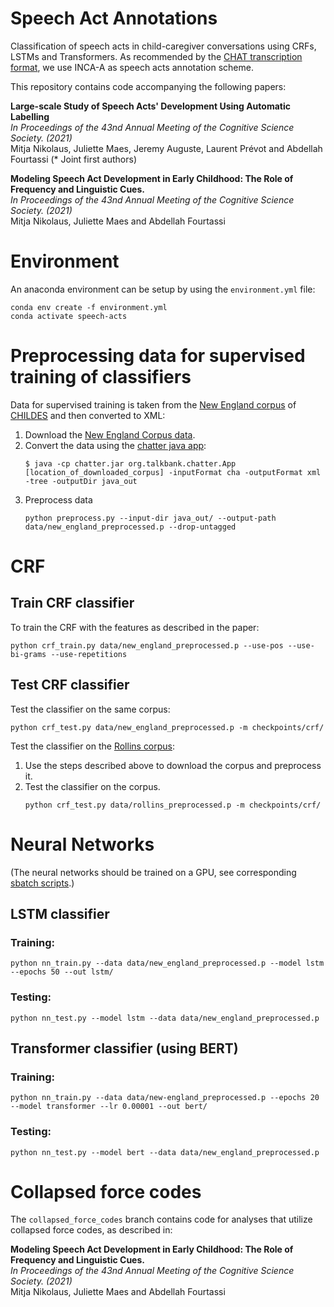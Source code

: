 # Speech Act Annotations
Classification of speech acts in child-caregiver conversations using CRFs, LSTMs and Transformers.
As recommended by the [CHAT transcription format](https://talkbank.org/manuals/CHAT.pdf), we use INCA-A as speech acts
annotation scheme.

This repository contains code accompanying the following papers:  

**Large-scale Study of Speech Acts' Development Using Automatic Labelling**  
_In Proceedings of the 43nd Annual Meeting of the Cognitive Science Society. (2021)_  
Mitja Nikolaus, Juliette Maes, Jeremy Auguste, Laurent Prévot and Abdellah Fourtassi (* Joint first authors)

**Modeling Speech Act Development in Early Childhood: The Role of Frequency and Linguistic Cues.**  
_In Proceedings of the 43nd Annual Meeting of the Cognitive Science Society. (2021)_  
Mitja Nikolaus, Juliette Maes and Abdellah Fourtassi


# Environment
An anaconda environment can be setup by using the `environment.yml` file:
```
conda env create -f environment.yml
conda activate speech-acts
```

# Preprocessing data for supervised training of classifiers

Data for supervised training is taken from the [New England corpus](https://childes.talkbank.org/access/Eng-NA/NewEngland.html) of [CHILDES](https://childes.talkbank.org/access/) and then converted to XML:

1. Download the [New England Corpus data](https://childes.talkbank.org/data/Eng-NA/NewEngland.zip).
2. Convert the data using the [chatter java app](https://talkbank.org/software/chatter.html):
    ```
    $ java -cp chatter.jar org.talkbank.chatter.App [location_of_downloaded_corpus] -inputFormat cha -outputFormat xml -tree -outputDir java_out 
    ```
3. Preprocess data
    ```
    python preprocess.py --input-dir java_out/ --output-path data/new_england_preprocessed.p --drop-untagged
   ```
  
# CRF  
## Train CRF classifier

To train the CRF with the features as described in the paper:
```
python crf_train.py data/new_england_preprocessed.p --use-pos --use-bi-grams --use-repetitions
```

## Test CRF classifier

Test the classifier on the same corpus:
```
python crf_test.py data/new_england_preprocessed.p -m checkpoints/crf/
```

Test the classifier on the [Rollins corpus](https://childes.talkbank.org/access/Eng-NA/Rollins.html):
1. Use the steps described above to download the corpus and preprocess it.
2. Test the classifier on the corpus.
   ```
   python crf_test.py data/rollins_preprocessed.p -m checkpoints/crf/
   ```
# Neural Networks
(The neural networks should be trained on a GPU, see corresponding [sbatch scripts](sbatch-scripts).)

## LSTM classifier
### Training:
```
python nn_train.py --data data/new_england_preprocessed.p --model lstm --epochs 50 --out lstm/
```

### Testing:
```
python nn_test.py --model lstm --data data/new_england_preprocessed.p
```

## Transformer classifier (using BERT)
### Training:
```
python nn_train.py --data data/new-england_preprocessed.p --epochs 20 --model transformer --lr 0.00001 --out bert/
```

### Testing:
```
python nn_test.py --model bert --data data/new_england_preprocessed.p
```

# Collapsed force codes
The `collapsed_force_codes` branch contains code for analyses that utilize collapsed force codes, as described in:

**Modeling Speech Act Development in Early Childhood: The Role of Frequency and Linguistic Cues.**  
_In Proceedings of the 43nd Annual Meeting of the Cognitive Science Society. (2021)_  
Mitja Nikolaus, Juliette Maes and Abdellah Fourtassi

